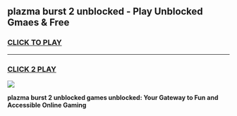 
## plazma burst 2 unblocked - Play Unblocked Gmaes & Free
<h3>
<a href="https://news.freeplayer.one?title=plazma_burst_2_unblocked&ref=16F">CLICK TO PLAY</a></h3>
<hr>

<h3>
<a href="https://news.freeplayer.one?title=plazma_burst_2_unblocked&ref=16F">CLICK 2 PLAY</a>
  
</h3>

<a href="https://news.freeplayer.one?title=plazma_burst_2_unblocked&ref=16F/"><img src="https://clearcache.store/games.png"></a>


**plazma burst 2 unblocked games unblocked: Your Gateway to Fun and Accessible Online Gaming**
